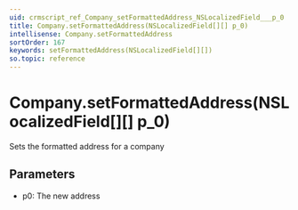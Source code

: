 ```yaml
---
uid: crmscript_ref_Company_setFormattedAddress_NSLocalizedField___p_0
title: Company.setFormattedAddress(NSLocalizedField[][] p_0)
intellisense: Company.setFormattedAddress
sortOrder: 167
keywords: setFormattedAddress(NSLocalizedField[][])
so.topic: reference
---
```


# Company.setFormattedAddress(NSLocalizedField[][] p_0)

Sets the formatted address for a company

## Parameters

* p0: The new address

